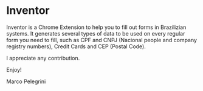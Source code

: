 Inventor
========

Inventor is a Chrome Extension to help you to fill out forms in Brazilizian systems.
It generates several types of data to be used on every regular form you need to fill, 
such as CPF and CNPJ (Nacional people and company registry numbers), Credit Cards and CEP (Postal Code).

I appreciate any contribution.

Enjoy!

Marco Pelegrini
